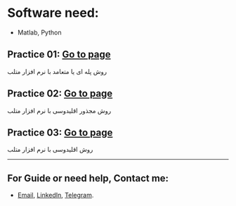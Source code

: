 
# Software need:
  - Matlab, Python
  
## Practice 01: [Go to page](https://github.com/MKarimi21/University-of-Bojnurd/blob/master/Facilities-Location-and-Layout-Design/Practice-01/Practice-01.m)
  روش پله ای یا متعامد
  با نرم افزار متلب
  
## Practice 02: [Go to page](https://github.com/MKarimi21/University-of-Bojnurd/blob/master/Facilities-Location-and-Layout-Design/Practice-02/Practice-02.m)
  روش مجذور اقلیدوسی
  با نرم افزار متلب

## Practice 03: [Go to page](https://github.com/MKarimi21/University-of-Bojnurd/blob/master/Facilities-Location-and-Layout-Design/Practice-03/Practice-03.m)
روش اقلیدوسی
با نرم افزار متلب

---
## For Guide or need help, Contact me:
- [Email](mailto:mkarimi21@hotmail.com), [LinkedIn](https://www.linkedin.com/in/mkarimi21/), [Telegram](https://telegram.me/mkarimi21). 
